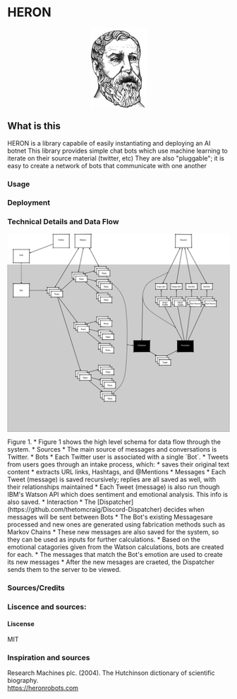 # HERON
<p align="center">
    <img src="https://github.com/thetomcraig/HERON/blob/master/docs/Hero_of_Alexandria.png" width="128" align="middle">
</p>

## What is this
HERON is a  library capabile of easily instantiating and deploying an AI botnet
This library provides simple chat bots which use machine learning to iterate on their source material (twitter, etc)
They are also "pluggable"; it is easy to create a network of bots that communicate with one another 

### Usage

### Deployment

### Technical Details and Data Flow
<p align="center">
    <img src="https://github.com/thetomcraig/HERON/blob/master/docs/data_flow.png" width="1024" align="middle">
</p>
Figure 1.
* Figure 1 shows the high level schema for data flow through the system.
  * Sources 
    * The main source of messages and conversations is Twitter.
  * Bots
    * Each Twitter user is associated with a single `Bot`.
    * Tweets from users goes through an intake process, which:
      * saves their original text content
      * extracts URL links, Hashtags, and @Mentions
  * Messages
    * Each Tweet (message) is saved recursively; replies are all saved as well, with their relationships maintained
    * Each Tweet (message) is also run though IBM's Watson API which does sentiment and emotional analysis.  This info is also
      saved.
  * Interaction
    * The [Dispatcher](https://github.com/thetomcraig/Discord-Dispatcher) decides when messages will be sent between
      Bots
    * The Bot's existing Messagesare processed and new ones are generated using fabrication methods such as Markov Chains
      * These new messages are also saved for the system, so they can be used as inputs for further calculations.
      * Based on the emotional catagories given from the Watson calculations, bots are created for each.
        * The messages that match the Bot's emotion are used to create its new messages
      * After the new mesages are craeted, the Dispatcher sends them to the server to be viewed.
      

### Sources/Credits

### Liscence and sources:
#### Liscense
MIT
### Inspiration and sources
Research Machines plc. (2004). The Hutchinson dictionary of scientific biography.  
https://heronrobots.com
